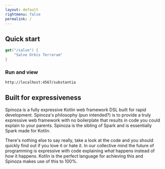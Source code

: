 ```yaml
---
layout: default
rightmenu: false
permalink: /
---
```


<h2 class="no-margin-top">Quick start</h2>

~~~kotlin
get("/salve") {
    "Salve Orbis Terrarum"
}

~~~

### Run and view
~~~bash
http://localhost:4567/substantia
~~~

## Built for expressiveness
Spinoza is a fully expressive Kotlin web framework DSL built for rapid development. 
Spinoza's philosophy (pun intended?) is to provide a truly expressive web framework with no boilerplate that results in code you could explain to your parents.
Spinoza is the sibling of Spark and is essentially Spark made for Kotlin.

There's nothing else to say really, take a look at the code and you should quickly find out if you love it or hate it. 
In our collective mind the future of programming is expressive with code explaining _what_ happens instead of _how_ it happens. 
Kotlin is the perfect language for achieving this and Spinoza makes use of this to 100%. 